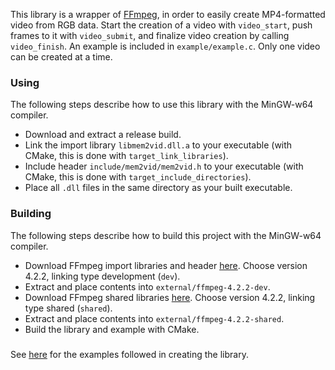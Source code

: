 This library is a wrapper of [FFmpeg](https://www.ffmpeg.org/), in order to easily create MP4-formatted video from RGB 
 data. Start the creation of a video with `video_start`, push frames to it with `video_submit`, and finalize video 
 creation by calling `video_finish`. An example is included in `example/example.c`. Only one video can be created at a 
 time.

### Using
The following steps describe how to use this library with the MinGW-w64 compiler.
- Download and extract a release build.
- Link the import library `libmem2vid.dll.a` to your executable (with CMake, this is done with 
 `target_link_libraries`).
- Include header `include/mem2vid/mem2vid.h` to your executable (with CMake, this is done with
 `target_include_directories`).
- Place all `.dll` files in the same directory as your built executable.

### Building
The following steps describe how to build this project with the MinGW-w64 compiler.
- Download FFmpeg import libraries and header [here](https://ffmpeg.zeranoe.com/builds/). Choose version 4.2.2, 
 linking type development (`dev`).
- Extract and place contents into `external/ffmpeg-4.2.2-dev`.
- Download FFmpeg shared libraries [here](https://ffmpeg.zeranoe.com/builds/). Choose version 4.2.2, 
 linking type shared (`shared`).
- Extract and place contents into `external/ffmpeg-4.2.2-shared`.
- Build the library and example with CMake.

### 
See [here](https://ffmpeg.org/doxygen/4.1/examples.html) for the examples followed in creating the library.